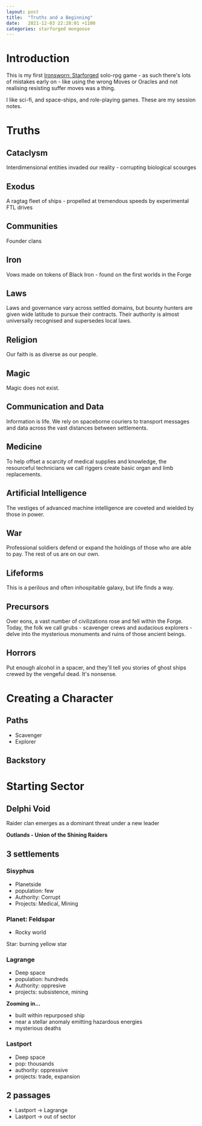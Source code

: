 ```yaml
---
layout: post
title:  "Truths and a Beginning"
date:   2021-12-03 22:28:01 +1100
categories: starforged mongoose
---
```


# Introduction
This is my first [Ironsworn: Starforged](https://starforged.absolutetabletop.com/) solo-rpg game - as such there's lots of mistakes early on - like using the wrong Moves or Oracles and not realising resisting suffer moves was a thing.

I like sci-fi, and space-ships, and role-playing games. These are my session notes.

# Truths

## Cataclysm
Interdimensional entities invaded our reality - corrupting biological scourges

## Exodus
A ragtag fleet of ships - propelled at tremendous speeds by experimental FTL drives

## Communities
Founder clans

## Iron
Vows made on tokens of Black Iron - found on the first worlds in the Forge

## Laws
Laws and governance vary across settled domains, but bounty hunters are given wide latitude to pursue their contracts. Their authority is almost universally recognised and supersedes local laws.

## Religion
Our faith is as diverse as our people.

## Magic
Magic does not exist.

## Communication and Data
Information is life. We rely on spaceborne couriers to transport messages and data across the vast distances between settlements.

## Medicine
To help offset a scarcity of medical supplies and knowledge, the resourceful technicians we call riggers create basic organ and limb replacements.

## Artificial Intelligence
The vestiges of advanced machine intelligence are coveted and wielded by those in power.

## War
Professional soldiers defend or expand the holdings of those who are able to pay. The rest of us are on our own.

## Lifeforms
This is a perilous and often inhospitable galaxy, but life finds a way.

## Precursors
Over eons, a vast number of civilizations rose and fell within the Forge. Today, the folk we call grubs - scavenger crews and audacious explorers - delve into the mysterious monuments and ruins of those ancient beings.

## Horrors
Put enough alcohol in a spacer, and they'll tell you stories of ghost ships crewed by the vengeful dead. It's nonsense.

# Creating a Character

## Paths

- Scavenger
- Explorer

## Backstory



# Starting Sector

## Delphi Void

Raider clan emerges as a dominant threat under a new leader

**Outlands - Union of the Shining Raiders**

## 3 settlements

### Sisyphus
- Planetside 
- population: few
- Authority: Corrupt
- Projects: Medical, Mining

### Planet: Feldspar
- Rocky world

Star: burning yellow star

### Lagrange
- Deep space
- population: hundreds
- Authority: oppresive
- projects: subsistence, mining

**Zooming in...**

- built within repurposed ship
- near a stellar anomaly emitting hazardous energies
- mysterious deaths


### Lastport
- Deep space
- pop: thousands
- authority: oppressive
- projects: trade, expansion

## 2 passages

- Lastport -> Lagrange
- Lastport -> out of sector

